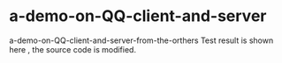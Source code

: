 # a-demo-on-QQ-client-and-server
a-demo-on-QQ-client-and-server-from-the-orthers
Test result is shown here , the source code is modified.
